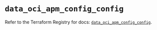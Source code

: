 # `data_oci_apm_config_config`

Refer to the Terraform Registry for docs: [`data_oci_apm_config_config`](https://registry.terraform.io/providers/oracle/oci/7.19.0/docs/data-sources/apm_config_config).
